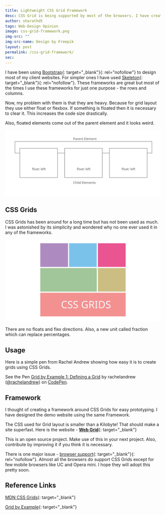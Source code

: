 ```yaml
---
title: Lightweight CSS Grid Framework
desc: CSS Grid is being supported by most of the browsers. I have created a framework built around this for my next websites. The CSS weighs only around a Kilobyte! I hope other frameworks migrate to CSS Grid soon. 
author: sharathdt
tags: Web-Design Opinion
image: css-grid-framework.png
img-src: ""
img-src-name: Design by Freepik
layout: post
permalink: /css-grid-framework/
sec: 
---
```


I have been using [Bootstrap](http://getbootstrap.com/){: target="_blank"}{: rel="nofollow"} to design most of my client websites. For simpler ones I have used [Skeleton](getskeleton.com){: target="_blank"}{: rel="nofollow"}. These frameworks are great but most of the times I use these frameworks for just one purpose - the rows and columns. 

Now, my problem with them is that they are heavy. Because for grid layout they use either float or flexbox. If something is floated then it is necessary to clear it. This increases the code size drastically.

Also, floated elements come out of the parent element and it looks weird.

![Float Problems](/images/float-problems.svg)


## CSS Grids

CSS Grids has been around for a long time but has not been used as much. I was astonished by its simplicity and wondered why no one ever used it in any of the frameworks.

![Float Problems](/images/css-grid-framework.svg)


There are no floats and flex directions. Also, a new unit called fraction which can replace percentages.



## Usage

Here is a simple pen from Rachel Andrew showing how easy it is to create grids using CSS Grids.

<p data-height="300" data-theme-id="light" data-slug-hash="BNXyQa" data-default-tab="css,result" data-user="rachelandrew" data-embed-version="2" data-pen-title="Grid by Example 1: Defining a Grid" class="codepen">See the Pen <a href="https://codepen.io/rachelandrew/pen/BNXyQa/">Grid by Example 1: Defining a Grid</a> by rachelandrew (<a href="https://codepen.io/rachelandrew">@rachelandrew</a>) on <a href="https://codepen.io">CodePen</a>.</p>


## Framework

I thought of creating a framework around CSS Grids for easy prototyping. I have designed the demo website using the same Framework. 

The CSS used for Grid layout is smaller than a Kilobyte! That should make a site superfast. Here is the website - [**Web Grid**](http://webjeda.com/web-grid/){: target="_blank"}

This is an open source project. Make use of this in your next project. Also, contribute by improving it if you think it is necessary.


There is one major issue - [browser support](http://caniuse.com/css-grid/embed){: target="_blank"}{: rel="nofollow"}. Almost all the browsers do support CSS Grids except for few mobile browsers like UC and Opera mini. I hope they will adopt this pretty soon.


## Reference Links

[MDN CSS Grids](https://developer.mozilla.org/en-US/docs/Web/CSS/CSS_Grid_Layout){: target="_blank"}

[Grid by Example](https://gridbyexample.com/examples/){: target="_blank"}



<script async src="https://production-assets.codepen.io/assets/embed/ei.js"></script>